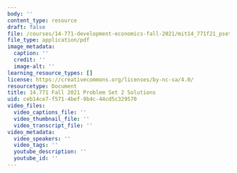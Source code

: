 ```yaml
---
body: ''
content_type: resource
draft: false
file: /courses/14-771-development-economics-fall-2021/mit14_771f21_pset2_sol.pdf
file_type: application/pdf
image_metadata:
  caption: ''
  credit: ''
  image-alt: ''
learning_resource_types: []
license: https://creativecommons.org/licenses/by-nc-sa/4.0/
resourcetype: Document
title: 14.771 Fall 2021 Problem Set 2 Solutions
uid: ceb14ce7-f571-4bef-9b4c-44cd5c329570
video_files:
  video_captions_file: ''
  video_thumbnail_file: ''
  video_transcript_file: ''
video_metadata:
  video_speakers: ''
  video_tags: ''
  youtube_description: ''
  youtube_id: ''
---
```

